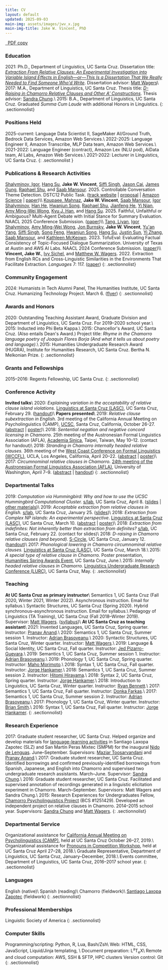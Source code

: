 ```yaml
---
title: CV
layout: default
updated: 2025-09-03
main-img: assets/images/jwv_x.jpg
main-img-title: Jake W. Vincent, PhD
---
```


<div class="buttonspace">
	<a href="assets/documents/jake_vincent_cv.pdf" class="download-pdf a-button"><i class="fa-solid fa-file"></i>&nbsp;&nbsp;PDF copy</a>
</div>

### Education
2021: Ph.D., Department of Linguistics, UC Santa Cruz. Dissertation title: [*Extraction From Relative Clauses: An Experimental Investigation into Variable Island Effects in English—or—This Is a Dissertation That We Really Needed to Find Someone Who'd Write*](https://www.proquest.com/openview/760063f3ff8277bc8b1a19ca3f701e6e/). Dissertation advisor: [Matt Wagers](https://people.ucsc.edu/~mwagers)\\
2017: M.A., Department of Linguistics, UC Santa Cruz. Thesis title: [*D-Raising in Chamorro Relative Clauses and Other A&prime; Constructions*](https://escholarship.org/uc/item/0jq7096r). Thesis advisor: [Sandra Chung](http://people.ucsc.edu/~schung).\\
2015:  B.A., Department of Linguistics, UC Santa Cruz. Graduated *Summa Cum Laude* with additional Honors in Linguistics.
{: .sectionnolist}

### Positions Held
2025-current: Language Data Scientist II, SageMaker AI/Ground Truth, Bedrock Data Services, Amazon Web Services.\\
2022-2025: Language Engineer II, Amazon Transcribe, MLP Data team, Amazon Web Services.\\
2021-2022: Language Engineer (contract), Amazon Lex (NLU pod), AiData team, AI Labs, Amazon Web Services.\\
2021-2022: Lecturer in Linguistics, UC Santa Cruz.
{: .sectionnolist }

### Publications & Research Activities
[Shalyminov, Igor](https://shalyminov.com/), [Hang Su](https://www.linkedin.com/in/hang-su-654a5543/), **Jake W. Vincent**, [Siffi Singh](https://www.linkedin.com/in/siffi/), [Jason Cai](https://www.linkedin.com/in/jasoncai-sea/), [James Gung](https://jgung.github.io/about/), [Raphael Shu](https://www.nlab.ci.i.u-tokyo.ac.jp/~shu/), and [Saab Mansour](https://www.linkedin.com/in/saabmansour/). 2025. Controllable Conversation Theme Detection. DSTC12 Public Task. ([track website](https://github.com/amazon-science/dstc12-controllable-conversational-theme-detection) | [proposal](assets/documents/2025_dstc12_controllable_conversation_theme_detection_proposal.pdf) | [Amazon Science](https://www.amazon.science/publications/controllable-conversational-theme-detection-track-at-dstc-12) | [paper](assets/documents/2025_dstc12_controllable_conversation_theme_detection_paper.pdf))\\\\
[Koupaee, Mahnaz](https://www3.cs.stonybrook.edu/~mkoupaee/index.html), **Jake W. Vincent**, [Saab Mansour](https://www.linkedin.com/in/saabmansour/), [Igor Shalyminov](https://shalyminov.com/), [Han He](https://www.linkedin.com/in/hankcs/), [Hwanjun Song](https://songhwanjun.github.io/), [Raphael Shu](https://www.nlab.ci.i.u-tokyo.ac.jp/~shu/), [Jianfeng He](https://www.linkedin.com/in/jianfeng-he-5a1b651b7/), [Yi Nian](https://scholar.google.com/citations?hl=en&authuser=1&user=RBTCmEkAAAAJ), [Amy Ming-Wei Wong](https://www.linkedin.com/in/amy-wong-b660b2107/), [Kyu J. Han](https://scholar.google.com/citations?user=fI2kVPIAAAAJ&hl=en), and [Hang Su](https://www.linkedin.com/in/hang-su-654a5543/). 2025. Faithful, Unfaithful or Ambiguous? Multi-Agent Debate with Initial Stance for Summary Evaluation. NAACL 2025 Conference Submission. ([paper](https://arxiv.org/abs/2502.08514))\\\\
[Tang, Liyan](https://www.tangliyan.com/), [Igor Shalyminov](https://shalyminov.com/), [Amy Ming-Wei Wong](https://www.linkedin.com/in/amy-wong-b660b2107/), [Jon Burnsky](https://jburnsky.github.io/linguist/), **Jake W. Vincent**, [Yu'an Yang](https://yu-an.github.io/), [Siffi Singh](https://www.amazon.science/author/siffi-singh), [Song Feng](https://songfeng.github.io/), [Hwanjun Song](https://songhwanjun.github.io/), [Hang Su](https://www.linkedin.com/in/hang-su-654a5543/), [Justin Sun](https://www.linkedin.com/in/justin-lj-sun/), [Yi Zhang](https://www.linkedin.com/in/yi-zhang-8175392/), [Saab Mansour](https://www.linkedin.com/in/saabmansour/), and [Kathleen McKeown](http://www1.cs.columbia.edu/~kathy/). 2023. TofuEval: Evaluating Factual Consistency of Topic-Focused Dialogue Summarization. University of Texas at Austin and AWS AI Labs. NAACL 2024 Conference Submission. ([paper](https://arxiv.org/abs/2402.13249))\\\\
**Vincent, Jake W.**, [Ivy Sichel](https://ivysichel.sites.ucsc.edu), and [Matthew W. Wagers](https://people.ucsc.edu/~mwagers). 2022. Extraction from English RCs and Cross-Linguistic Similarities in the Environments That Facilitate Extraction. _Languages_ 7: 117. ([paper](https://doi.org/10.3390/languages7020117))
{: .sectionnolist}

### Community Engagement
2024: Humanists in Tech Alumni Panel, The Humanities Institute, UC Santa Cruz. Humanizing Technology Project. March 6. ([flyer](assets/documents/2024_humanists_in_tech_alumni_panel.pdf))
{: .sectionnolist}

### Awards and Honors
2020: Outstanding Teaching Assistant Award, Graduate Division and Department of Linguistics, UC Santa Cruz. For 2019–2020 school year.\\
2015: Inducted into Phi Beta Kappa.\\
2015: Chancellor's Award, UC Santa Cruz. (Also entails Dean's Award.) Project title: *Rhyme in the Chamorro language poetry of Joaquin Flores Borja (And what it tells us about poetry and language)*.\\
2015: Humanities Undergraduate Research Award (HUGRA), Institute for Humanities Research, UC Santa Cruz. Bertha N. Melkonian Prize.
{: .sectionnolist}

### Grants and Fellowships
2015–2016: Regents Fellowship, UC Santa Cruz.
{: .sectionnolist}

### Conference Activity
**Invited talks**\\
2020: *Explaining variation in the acceptability of relative clause island violations.* [Linguistics at Santa Cruz (LASC)](https://linguistics.ucsc.edu/news-events/conferences/lasc.html), UC Santa Cruz, February 29. ([handout](assets/documents/jwv_lasc2020.pdf))\\
**Papers presented**\\
2019: *Relative clause subextraction in English.* 3rd meeting of the California Annual Meeting on Psycholinguistics (CAMP), [UCSC](https://sites.google.com/view/camp-ucsc/home?authuser=0), Santa Cruz, California, October 26-27. ([abstract](assets/documents/jwv_camp3_abstract.pdf) \| [poster](assets/documents/jwv_camp3_poster.pdf))\\
2018: *Sentential negation and negative concord licensing in Chamorro.* 25th meeting of the Austronesian Formal Linguistics Association (AFLA), [Academia Sinica](https://www.sinica.edu.tw/en), Taipei, Taiwan, May 10–12. (contact for handout)\\
2018: *Stranding in Chamorro internally headed relative clauses.* 36th meeting of the [West Coast Conference on Formal Linguistics (WCCFL)](https://linguistics.ucla.edu/conference/wccfl36/), UCLA, Los Angeles, California, April 20–22. ([abstract](assets/documents/jwv_wccfl36_abstract.pdf) \| [poster](assets/documents/jwv_wccfl36_poster.pdf))\\
2017: *Circumnominal relative clauses in Chamorro.* [24th meeting of the Austronesian Formal Linguistics Association (AFLA)](https://lingconf.com/afla24/), University of Washington, April 7–9. ([abstract](assets/documents/jwv_afla24_abstract.pdf) \| [handout](assets/documents/jwv_afla24_handout.pdf))
{: .sectionnolist}

### Departmental Talks
2019: *Computation via Hummingbird: Why and how to use the UCSC Hummingbird Computational Cluster.* [s/lab](https://sites.google.com/a/ucsc.edu/s-lab/), UC Santa Cruz, April 8. ([slides](assets/documents/jwv_slab_hb.pdf) \| [other materials](hb.html))\\
2019: *Acceptable extraction from relative clauses in English.* [s/lab](https://sites.google.com/a/ucsc.edu/s-lab/), UC Santa Cruz, January 25. ([slides](assets/documents/jwv_rc_subext_slab.pdf))\\
2018: *Extraction from Complex NP islands: An experimental perspective*. [Linguistics at Santa Cruz (LASC)](https://linguistics.ucsc.edu/news-events/conferences/pdfs/LASC%20Programs/lasc-2018.pdf), UC Santa Cruz, March 10. ([abstract](assets/documents/jwv_lasc2018_abstract.pdf) \| [poster](assets/documents/jwv_lasc2018_poster.pdf))\\
2018: *Extraction from indefinites: Not inherently better than extraction from definites?* [s/lab](https://sites.google.com/a/ucsc.edu/s-lab/), UC Santa Cruz, February 22. (contact for slides)\\
2018: *D-raising in Chamorro relative clauses (and beyond).* [S-Circle](https://sites.google.com/view/ucsc-scircle/home), UC Santa Cruz, January 12. ([handout](assets/documents/jwv_s-circle.pdf))\\
2017: *Phonological lowering in Chamorro circumnominal relative clauses.* [Linguistics at Santa Cruz (LASC)](https://linguistics.ucsc.edu/news-events/conferences/pdfs/LASC%20Programs/LASC-2017.pdf), UC Santa Cruz, March 18.\\
2015: *A special type of relative clause in Chamorro.* Poster presentation, [Humanities Spring Awards Event](https://thi.ucsc.edu/past-fellows/hugra-recipients/#h1415), UC Santa Cruz, June.\\
2015: *Internally headed relative clauses in Chamorro.* [Linguistics Undergraduate Research Conference (LURC)](https://linguistics.ucsc.edu/news-events/conferences/pdfs/LURC%20Programs/LURC-2015.pdf), UC Santa Cruz, May.
{: .sectionnolist}

### Teaching
**At UC Santa Cruz as primary instructor**\\
Semantics 1, UC Santa Cruz (Fall 2020, Winter 2021, Winter 2022). Asynchronous instruction. Email for syllabus.\\
Syntactic Structures, UC Santa Cruz (Spring 2020). Hybrid synchronous–asynchronous instruction. Email for syllabus.\\
Pedagogy of Linguistics (TA Training), UC Santa Cruz (Fall 2018–Winter 2019). Supervisor: [Matt Wagers](https://people.ucsc.edu/~mwagers). ([syllabus](assets/documents/ling240_syllabus.pdf))\\
**At UC Santa Cruz as teaching assistant**\\
2021: Invented Languages, UC Santa Cruz, Spring quarter. Instructor: [Pranav Anand](https://people.ucsc.edu/~panand).\\
2020: Semantics 1, UC Santa Cruz, Summer session 1. Instructor: [Adrian Brasoveanu](https://people.ucsc.edu/~abrsvn).\\
2020: Syntactic Structures, UC Santa Cruz, Winter quarter. Instructor: [Matt Wagers](https://people.ucsc.edu/~mwagers).\\
2019: Language & Social Identity, UC Santa Cruz, Fall quarter. Instructor: [Jed Pizarro-Guevara](https://people.ucsc.edu/~jpguevar).\\
2019: Semantics 1, UC Santa Cruz, Summer session 1. Instructor: [Adrian Brasoveanu](https://people.ucsc.edu/~abrsvn).\\
2019: Phonology 1, UC Santa Cruz, Spring quarter. Instructor: [Maho Morimoto](https://people.ucsc.edu/~mamorimo).\\
2018: Syntax 1, UC Santa Cruz, Fall quarter. Instructor: [Jorge Hankamer](http://babel.ucsc.edu/~hank).\\
2018: Semantics 1, UC Santa Cruz, Summer session 2. Instructor: [Hitomi Hirayama](https://hhirayam.wordpress.com).\\
2018: Syntax 2, UC Santa Cruz, Spring quarter. Instructor: [Jorge Hankamer](http://babel.ucsc.edu/~hank).\\
2018: Introduction to Linguistics, UC Santa Cruz, Winter quarter. Instructor: [Ryan Bennett](https://people.ucsc.edu/~rbennett).\\
2017: Semantics 1, UC Santa Cruz, Fall quarter. Instructor: [Donka Farkas](https://people.ucsc.edu/~farkas).\\
2017: Semantics 1, UC Santa Cruz, Summer session 2. Instructor: [Adrian Brasoveanu](https://people.ucsc.edu/~abrsvn/).\\
2017: Phonology 1, UC Santa Cruz, Winter quarter. Instructor: [Brian Smith](https://brianwilliamsmith.github.io).\\
2016: Syntax 1, UC Santa Cruz, Fall quarter. Instructor: [Jorge Hankamer](http://babel.ucsc.edu/~hank).
{: .sectionnolist}

### Research Experience
2017: Graduate student researcher, UC Santa Cruz. Helped organize and develop materials for [language-learning activities](images/loteria_boards.jpg) in Santiago Laxopa Zapotec (SLZ) and San Mart&iacute;n Peras Mixtec (SMPM) for the inaugural [Nido de Lenguas](http://wlma.ucsc.edu/nido-de-lenguas.html). June–September. Supervisors: [Maziar Toosarvandani](https://people.ucsc.edu/~mtoosarv) and [Pranav Anand](https://people.ucsc.edu/~panand).\\
2017: Graduate student researcher, UC Santa Cruz. Identified borrowings and confirmed previously-identified borrowings from Spanish, Japanese, and English into Chamorro and supervised two undergraduate research assistants. March–June. Supervisor: [Sandra Chung](https://people.ucsc.edu/~schung).\\
2016: Graduate student researcher, UC Santa Cruz. Facilitated and supervised annotation of recordings generated in a linguistic elicitation experiment in Chamorro. March–September. Supervisors: Matt Wagers and Sandra Chung.\\
2015: Research Experiences for Undergraduates Fellow, [Chamorro Psycholinguistics Project](http://chamorro.sites.ucsc.edu) (BCS #1251429). Developed an independent project on relative clauses in Chamorro. 2014–2015 school year. Supervisors: [Sandra Chung](http://people.ucsc.edu/~schung) and [Matt Wagers](http://people.ucsc.edu/~mwagers).
{: .sectionnolist}

### Departmental Service
Organizational assistance for [California Annual Meeting on Psycholinguistics (CAMP)](https://sites.google.com/view/camp-ucsc), held at UC Santa Cruz October 26–27, 2019.\\
Organizational assistance for [Pronouns in Competition Workshop](https://sites.google.com/ucsc.edu/pronounsincompetition/home?authuser=0), held at UC Santa Cruz April 27–28, 2018.\\
Graduate Representative, Department of Linguistics, UC Santa Cruz, January–December, 2018.\\
Events committee, Department of Linguistics, UC Santa Cruz, 2016–2017 school year.
{: .sectionnolist}

### Languages
English (native)\\
Spanish (reading)\\
Chamorro (fieldwork)\\
[Santiago Laxopa Zapotec](http://zapotec.ucsc.edu/slz/) (fieldwork)
{: .sectionnolist}

### Professional Memberships
Linguistic Society of America
{: .sectionnolist}

### Computer Skills
Programming/scripting: Python, R, Lua, Bash/Zsh\\
Web: HTML, CSS, JavaScript, Liquid/Jinja templating, \\
Document preparation: <span class="latex">L<sup>a</sup>T<sub>e</sub>X</span>\\
Remote and cloud computation: AWS, SSH & SFTP, HPC clusters
Version control: Git
{: .sectionnolist}
